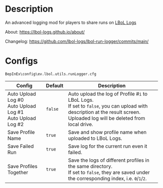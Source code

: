 # Description

An advanced logging mod for players to share runs on [LBoL Logs](https://lbol-logs.github.io/)

About: https://lbol-logs.github.io/about/

Changelog: https://github.com/lbol-logs/lbol-run-logger/commits/main/

# Configs

```
BepInEx\config\ev.lbol.utils.runLogger.cfg
```

| Config | Default | Description |
| --- | --- | --- |
| Auto Upload Log #0<br />Auto Upload Log #1<br />Auto Upload Log #2 | `false` | Auto upload the log of Profile #`i` to LBoL Logs.<br />If set to `false`, you can upload with description at the result screen.<br />Uploaded log will be deleted from local drive. |
| Save Profile Name | `true` | Save and show profile name when uploaded to LBoL Logs. |
| Save Failed Run | `true` | Save log for the current run even it failed. |
| Save Profiles Together | `true` | Save the logs of different profiles in the same directory.<br />If set to `false`, they are saved under the corresponding index, i.e. `0`/`1`/`2`. |